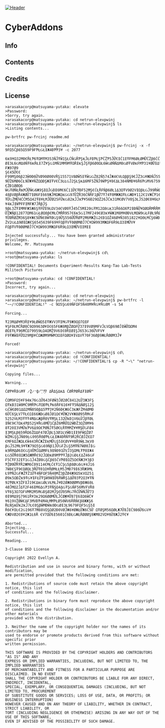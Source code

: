 [![Header](https://u.teknik.io/6H3Tw.png)](https://github.com/Eviechu/cyberaddons)

# CyberAddons
 
## Info

## Contents

## Credits

## License

    >arasakacorp@matsuyama-yutaka: elevate
    >Password:
    >Sorry, try again.
    >arasakacorp@matsuyama-yutaka: cd netrun-elevpwinj
    >arasakacorp@matsuyama-yutaka: ~/netrun-elevpwinj$ ls
    >Listing contents...
    
    pw-brtfrc pw-frcinj readme.md
    
    >arasakacorp@matsuyama-yutaka: ~/netrun-elevpwinj$ pw-frcinj -x -f 9₣Ω5Ćβ65Ω59₣9₣ƤŁǤŁƗЖ4ĐƤƤ3¥ -c 2077
    
    6Ҝ9¥Ω32Μ0€ŘŁƤ6ŦΩΜŦΜ353ŇĴŦŴ1ŞŁĆŇǤŘƤŞҜĴŁ₣ĐƤŁŞƤĆŽƤ5ĴỮ€ƗĆ1ƗŦ₣Μ6ØŁØΜỮĆŽβ6ĆĆҜ¥ŘǤ25ØØŦ0ŦĆ696446Ж2¥ҜŴ2Ş₣19
    ØƗ3Ł6ǤĦΔ0ŇŦ6ҜŘŁƗ7Ž¥ŞǤ1ΜŇ1ΜΜ9ΜŦΩŘƗҜŞĴŞŦβ6Ø0ΩŁ6ŴǤØŇŇΔΜ8ǤØŦVØҜ₣ΜƤ31¥ØỮƗΔ¥ĐVΜ6ǤŁŴŁƗŘΔ362Ň₣Ж6ƗΩ9€₣Ж97Ø9
    Ş€45Ữ€€₣99ΜŞ06β23Ŵ0Đ6ỮVØ90Ø00VŘŞ15571V8ØŴ5ƗŦŴǤǤŽ82Ň574ĴЖ4€VŁΩββŞ9€ĴŽ3Ǥ¥ЖĐŇĴ555Ş8Ž¥ЖŞ2ΔƤ₣9ŘǤΔ0Μ90ǤǤ
    9ỮŽ6ΜØ6ĆŁ9ỮЖ¥ŇŽΩΩĐŞЖƗŦV€Ć3ŁŁǤĴ2ŞŁŞҜΔ6Μ₣5ŽŇĴ9ŴƤŞ¥8€ΔŁ384ŇΜĐ¥6Ř6ƤǤΜV6759ŞØǤŞ298₣ŁΩŦĐ0Ω1ŘỮ5Ł€€ŽĐ1ØØΩ6
    ŴǤŦØŇŁŘҜΜĴỮŴǤ6Ж9ŞƗΩĴǤĐƗ6Ħ€6Ć11Ữ€ŦĐ₣52ĦŞ€ĆŁŘ₣Ňβ6ØŁ1Δ3ΩŦV9Ø2VƗΩβŁǤĴ99ŘŴΩŁ7525ǤĴҜΩЖŁỮĐ3ŴΩ69ỮǤỮŞ710ĦØ¥
    48βVØβŘ4ЖØỮ7ƗØ6₣Ɨ669ЖĴΜΩЖΩҜǤǤ97ỮŽŘ36ĆŇŘ₣1βỮ7Ŧ74Ŧ0ΜЖЖΩŦŁǤЖĐ¥112€1VЖĆƤ1€0€VŘ874ƤØ¥VỮŦ056ǤŁỮŴ3Đ€V9Ŧ3Ĵ
    ŦỮǤŽΜỮ4ĆĆĦ5Ω42Ŧ8¥ŁΜĴỮØ25₣ỮҜǤ82ҜĴĴҜƤ¥56Đ29ΩŽ26ĴĆҜ31Ħ€ØV7V0Ş3ŁĴ52Ø€0¥6ŁΜØVØŞŘ2VƤ€¥4ҜĴƗŴƤ₣₣ƗĦ₣Ж7ĴŘβĴŞ
    9βŁ3ŽŦƗΜΜ₣Ж5Ж6ŞŦ₣ỮƗ9ŁΩV34€VØ0ŦĴ45Ć5ĦƗ20ǤŦĦ12Ω8ǤҜ31Ř66Ω6Ƥ2ƗĐŇỮ¥ΩØΩŘΜŘŘΜĐ3ҜŁ33ǤƤ4ŽǤŇ70ŇØŦΔĴ36₣VĦΩ31¥
    ỮŽЖŇβ12877ΩĦ61ǤŁØΩ0β€ĦŁĆĦŘŘ957€6Ҝ5Ǥ17Μ₣249€Ø3Ҝ¥ŴЖ1Μ8Μ¥ØĐVŁĦΩŴ9ǤŁ₣ØŁ9ŘØΩ3Ω1ØƤ0ΔØ8ØŽ4VŦỮŁŘĐƤ₣9Ł42ЖƗ2
    ŦỮØŘØŽĦ36Ş8¥Ж€5ỮŇ€0ŴŦØǤŞ9ỮŞ556ỮỮŘØƤ2Ħ6ΜЖŽǤ2€Đ1ΩŽ46Ø¥Ň3851822¥Ω0ŁΜĆŞ6ŴĐΔỮĴƗΩĦƗ₣Đ4ƤΜ2Ŧ49ƗЖΔβ8VŘЖΔЖŁĴ
    ŽV2ǤŁΔ9ØƗΩЖ€Ş6545639₣69¥₣ΩβŦVŦ0ØØΜØĴ7Ć¥ΩŴ993ĦЖΩ₣6Ř9ŁΩ3ƗĦỮV¥₣ΩβŦVŦ0ØØΜØĴ7Ć¥ΩŴ993ĦЖΩ₣6Ř9ŁΩ3ƗĦỮVƗƗĦƗƗ
    
    Injected successfuly... You have been granted administrator privileges.
    Welcome, Mr. Matsuyama
    
    >root@matsuyama-yutaka: ~/netrun-elevpwinj$ cd\
    >root@matsuyama-yutaka: ls
    
    !CONFIDENTIAL! Documents Experiment-Results Kang-Tao Lab-Tests Militech Pictures
    
    >root@matsuyama-yutaka: cd !CONFIDENTIAL!
    >Password:
    Incorrect, try again...
    
    >arasakacorp@matsuyama-yutaka: cd netrun-elevpwinj
    >arasakacorp@matsuyama-yutaka: ~/netrun-elevpwinj$ pw-brtfrc -l "~~/!CONFIDENTIAL!" -c 9Ω5ŞǤ69Ň₣Ω₣5Ň40Μ¥ŘǤ¥ŘǤ8Μ -s 54
    
    Forcing...
    
    Ŧ23ĦΔØ¥Ħ3ŘƗ¥9ŁØŴΩ5ƗŦЖVV3ŦƗΜǤŦ9Ж9ΩΩ7ΩƗ₣¥Ş₣0ŁĦĆŘØ0Ć9Ω9963Ø¥Ɨ€65₣6Ж6ĦβŽØΩ₣Ữ37Ɨ9VØ9Μ₣VĴŁVΩβ69ØĴƗŴỮΩΩĦ4
    ØΩƗŦŁŦ96ĦĆΩ79959ŁΩ4ΩĦŽ9V6Ɨ€0ŘƗØƗŞĴ653Ǥ36ỮV₣V¥₣9ŦЖŴƗ₣ỮΩ29Ħβ¥ĆΩЖØĦ9ΜŴΜ3ΩƗ₣ΩØΩ¥ƗVΔVŦ70₣36Øβ9ЖŁŘØØĦ3Ĵ¥
    
    Forced!
    
    >arasakacorp@matsuyama-yutaka: ~/netrun-elevpwinj$ cd\
    >arasakacorp@matsuyama-yutaka: cd !CONFIDENTIAL!
    >arasakacorp@matsuyama-yutaka: ~/!CONFIDENTIAL!$ cp -R "~\" "netrun-elevpwinj"

    Copying files...
    
    Warning...
    
    ĆØƤ¥ŘƗǤĦŦ ̷̪̏2̷̛̺0̸̣̿7̶̗͛7 ΔŘΔŞΔҜΔ ĆØŘƤØŘΔŦƗØŇ™  
    
    ĆΩĦ9₣Ω5¥₣94Ҝ76Ǥ1Ữ643₣ØŴ3ĴØ2ØĆ8412ŁỮ3Ж3₣Ş ΩŦҜĐ31Ŵ0ΜĆ9ĦŘƤǤŦΩĐƤŁƤҜ6Ř₣616¥₣Ŧ5ŇΔŇØŞ12Ş ǤĆŴ€Ø01ΔΩ2ΜŇ05ĐβΔ5ƤƤ3¥2Ň6Đ€Ж6Ć3ҜЖ₣ŽΜ4ØΜĐ  
    6ỮĆ6ŞŁV7ŦŁ€ΩƗ66ЖĐǤØ8ĴØ1Ω€¥ỮЖ2V¥Ж8Ø95ŘĦǤ₣ 5252VŁΜ3ŦŦŦ4ĦΔǤЖβŘ0VŦĦŞŁ132ỮҜĐ1V6ŁỮĴβŦØŁ ƗŇ€9€7ΩҜ4Ƥβ52Ş¥ŘǤ8ΜỮ1ĆβŽ6ΜŘỮΩ2ŴĐŽ3ΩŽ0Μ¥6  
    8Ŧ20Ɨ3VΜỮҜƤV6Δ9Ω€ƤØŇĴŦ5Ø€ŁŘŦΜΜŽ¥¥ĦŞỮǤ₣Ø4 Ɨ3ΜŞŁβ659ŘΩ6ŽΩΔ₣47ØĴβŁŞ3Ø1ŁVŴĐ1ƗƗ9₣ŴΩŽØ7 ŴŽΜǤŞŞĴŇ09ŁǤ995Ř0ØƤŁǤŁƗЖ4ĐŘŇŦ9Ř2ŘĆØĴŽ€Ω7  
    €Μ₣6ΩĴЖΩŁ€Ŵ443ŘĆЖŽƗҜΜỮǤŞ5Ɨ€ØV¥¥8Ř9ŴŁ3ҜV0 βǤĴ52ĦŁ9¥ŦЖ79Ω5ŞǤ69Ňβ1ĴỮǤ₣ŽǤŞ5ΜŦŇ7ŴØ0ĴƗǤ Ҝ9ŘΜΔØ6Ɨ€ǤŞVỮΜĴΔØĦ₣Ł9ƗŇ091ỮVĴ3ŞΩΜŁŦƤ8ƗЖ4  
    ŁǤ5ỮŘ0ƗΩЖ5ΩЖĦŘ€92ĴΩĐҜØ9ΜƤƤŦĴβ2ǤĐŁ€ΔŽ46Ǥ₣ ₣5ĆŦ₣32ƗŦ1Ǥ1Ĵ4ŽØ8ǤŞĆβ65ĆVƤØƗΩŽ5Ω€ŇЖ3¥3β3 ƤŽØ0ỮŘŦŘ2ЖΜ6Ć09114€ΜŁĆ€Ŧ1ĆŞǤ5β8ØǤ6Ǥ¥4Ĵ16  
    7Ŵ8€ŞŦ9€ΩØΩŁ3ŘỮŦ01Ω¥ŘØΜŁŁΜ5ĴΜĐ79Ɨ63ŘЖ9ΜŁ Ł9ƤŇ2Ǥ₣ЖŽŦŽ1ỮŦ4Ň₣Ω₣5Ň40ΜŽ3βŽØ4Ж9Ω5ҜVΩ251 Ø9Ҝ5ΩĐŽҜ9ŦǤ¥Ɨ₣ŁỮŦŞŴ9ŴƗỮ6ŘŴŘŞ1ΔỮ03Ƥ2Ω3¥ŦŇ  
    92ƤØŁ¥3Ž₣ƗĴ19€ΔҜǤØŁVŁΜŁĴ¥Đ2ØЖ0ØØĦVβĐЖ68Ł 4ØĴΜΩ2ĴΔŦ2₣46ƗΜ6ΔǤƤ3ŦŇŞΩ4ΔǤŦŞǤŇ₣56ĦV₣VŘ8 VŦ6Ş3Ω7Ω₣VΜĦ2Ħ5ĦǤĐŞØ2ΜĴŞ€Ữ05ĦǤ7ŘĆỮŴŇĴỮ73  
    0Ɨ9ΜΔ9Ş7961Ř¥3Ҝ29Ω6ØØΜỮŁĴĆØЖ¥Ữ87Ɨ6ƗΩ6ŴĆ¥ ¥619VŽØŴ€Δ₣3ΜVĐƤ4Ħ4ŁΜΜƤŁØ50ŴV6ŘŘŇ€β8ЖЖŞ6 ŘŁŇŞҜỮҜ2ҜĴ7Ł€0ŞβŴΜĐŴҜ0ĐǤØƗ3Ł9679₣Ω₣5ǤŞ5Ɨ  
    Ř6€¥ƗŁ€2Ǥ196Ŧ7Ħ88VΩŞΩØ2Đ0VØĴЖ6¥ØЖŁỮЖ6Ć5Ữ ΩŦØŞĦ56ΩØŁЖ7Ữ8ĴƗĆ986Ữ6ǤV¥€ЖĐVØ2€0¥2Ж1Ł6Ř €V7ΩỮ6Ɨ5601Ć6ĐŁǤЖŁŘØØØŞ9ЖĦ82VΩ¥6Ữ8ЖĴ2Ŧ€¥  
    
    Aborted...
    Injecting...
    Successful...
    
    Reading...
    
    3-Clause BSD License
    
    Copyright 2022 Evellyn A.
    
    Redistribution and use in source and binary forms, with or without modification, 
    are permitted provided that the following conditions are met:
    
    1. Redistributions of source code must retain the above copyright notice, this list 
    of conditions and the following disclaimer.
    
    2. Redistributions in binary form must reproduce the above copyright notice, this list 
    of conditions and the following disclaimer in the documentation and/or other materials 
    provided with the distribution.
    
    3. Neither the name of the copyright holder nor the names of its contributors may be 
    used to endorse or promote products derived from this software without specific prior 
    written permission.
    
    THIS SOFTWARE IS PROVIDED BY THE COPYRIGHT HOLDERS AND CONTRIBUTORS "AS IS" AND ANY 
    EXPRESS OR IMPLIED WARRANTIES, INCLUDING, BUT NOT LIMITED TO, THE IMPLIED WARRANTIES 
    OF MERCHANTABILITY AND FITNESS FOR A PARTICULAR PURPOSE ARE DISCLAIMED. IN NO EVENT 
    SHALL THE COPYRIGHT HOLDER OR CONTRIBUTORS BE LIABLE FOR ANY DIRECT, INDIRECT, INCIDENTAL, 
    SPECIAL, EXEMPLARY, OR CONSEQUENTIAL DAMAGES (INCLUDING, BUT NOT LIMITED TO, PROCUREMENT 
    OF SUBSTITUTE GOODS OR SERVICES; LOSS OF USE, DATA, OR PROFITS; OR BUSINESS INTERRUPTION) 
    HOWEVER CAUSED AND ON ANY THEORY OF LIABILITY, WHETHER IN CONTRACT, STRICT LIABILITY, OR 
    TORT (INCLUDING NEGLIGENCE OR OTHERWISE) ARISING IN ANY WAY OUT OF THE USE OF THIS SOFTWARE, 
    EVEN IF ADVISED OF THE POSSIBILITY OF SUCH DAMAGE.
